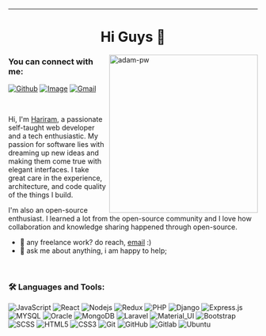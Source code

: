 ****
<h1 align="center">Hi Guys 👋</h1>
<!-- <img src="https://raw.githubusercontent.com/matfantinel/matfantinel/master/waves.svg" width="100%" height="20"> -->

<p><img width="300" height="320" align="right" src="https://github.com/Adam-pw/Adam-pw/blob/main/animation_500_kxa883sd.gif" alt="adam-pw" /></p>
<!-- I am a software engineer who is focused on front-end development. My specializations are website development, responsive design, and user-friendly interfaces. I have a solid knowledge of the JavaScript language, as well as strong skills in React, Redux, Redux-Toolkit, NodeJs. The quality, performance, and maintainability of applications I build are a top priority for me. Striving to be a lifelong learner, I am very interested to learn the cutting technology. -->

### You can connect with me:

[![Github](https://img.shields.io/static/v1?label=&message=Github&color=black&style=flat&logo=github)](https://github.com/hariram2)
<a href="www.linkedin.com/in/hariram2"><img src="https://img.shields.io/static/v1?label=&message=Linkedin&color=0E7FBF&&&style=flat&logo=linkedin&logoColor=white" alt="Image" /><a/>
[![Gmail](https://img.shields.io/static/v1?label=&message=Gmail&color=555555&style=flat&logo=gmail&logoColor=red)](mailto:hari2.parames@gmail.com)

<br />
</h1>
 
Hi, I'm [Hariram](https://github.com/hariram2), a passionate self-taught web developer and a tech enthusiastic. My passion for software lies with dreaming up new ideas and making them come true with elegant interfaces. I take great care in the experience, architecture, and code quality of the things I build.

I'm also an open-source enthusiast. I learned a lot from the open-source community and I love how collaboration and knowledge sharing happened through open-source.

- 💼 any freelance work? do reach, [email](mailto:hari2.parames@gmail.com) :)
- 💬 ask me about anything, i am happy to help;

<br/>


### 🛠️ Languages and Tools:

![JavaScript](https://img.shields.io/badge/-JavaScript-black?style=flat-square&logo=javascript)
![React](https://img.shields.io/badge/-React-black?style=flat-square&logo=react)
![Nodejs](https://img.shields.io/badge/-Nodejs-black?style=flat-square&logo=Node.js)
![Redux](https://img.shields.io/badge/-Redux-black?style=flat-square&logo=Redux)
![PHP](https://img.shields.io/badge/-Php-black?style=flat-square&logo=php)
![Django](https://img.shields.io/badge/-Django-black?style=flat-square&logo=Django)
![Express.js](https://img.shields.io/badge/-Express-black?style=flat-square&logo=expressjs)
![MYSQL](https://img.shields.io/badge/-MYSQL-black?style=flat-square&logo=MYSQL)
![Oracle](https://img.shields.io/badge/-Oracle-black?style=flat-square&logo=oracle)
![MongoDB](https://img.shields.io/badge/-MongoDB-black?style=flat-square&logo=mongodb)
![Laravel](https://img.shields.io/badge/-Laravel-black?style=flat-square&logo=Laravel)
![Material_UI](https://img.shields.io/badge/-Material_UI-black?style=flat-square&logo=material-ui)
![Bootstrap](https://img.shields.io/badge/-Bootstrap-black?style=flat-square&logo=bootstrap)
![SCSS](https://img.shields.io/badge/-SCSS-black?style=flat-square&logo=SASS)
![HTML5](https://img.shields.io/badge/-HTML5-black?style=flat-square&logo=html5&logoColor=white)
![CSS3](https://img.shields.io/badge/-CSS3-black?style=flat-square&logo=css3)
![Git](https://img.shields.io/badge/-Git-black?style=flat-square&logo=git)
![GitHub](https://img.shields.io/badge/-GitHub-black?style=flat-square&logo=github)
![Gitlab](https://img.shields.io/badge/-Gitlab-black?style=flat-square&logo=gitlab)
![Ubuntu](https://img.shields.io/badge/-Centos-black?style=flat-square&logo=centos)

